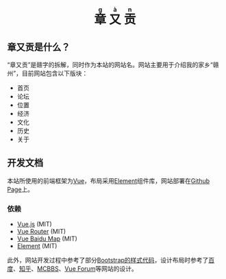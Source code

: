 <h1 align="center">
  <a href="https://gan.tootal.xyz/" style="text-decoration: none">
    <ruby>章<rt>g</rt></ruby>
    <ruby>又<rt>à</rt></ruby>
    <ruby>贡<rt>n</rt></ruby>
  </a>
</h1>

## 章又贡是什么？

“章又贡”是赣字的拆解，同时作为本站的网站名。网站主要用于介绍我的家乡“赣州”，目前网站包含以下版块：

* 首页
* 论坛
* 位置
* 经济
* 文化
* 历史
* 关于

## 开发文档
本站所使用的前端框架为[Vue](https://cn.vuejs.org/)，布局采用[Element](https://element.eleme.cn/)组件库，网站部署在[Github Page](https://gan.tootal.xyz/)上。

### 依赖
* [Vue.js](https://cn.vuejs.org/) (MIT)
* [Vue Router](https://router.vuejs.org/zh/) (MIT)
* [Vue Baidu Map](https://dafrok.github.io/vue-baidu-map/#/zh/index) (MIT)
* [Element](https://element.eleme.cn/#/zh-CN) (MIT)

此外，网站开发过程中参考了部分[Bootstrap的样式代码](https://github.com/twbs/bootstrap/tree/main/scss)，设计布局时参考了[百度](https://www.baidu.com/s?wd=baidu)、[知乎](https://www.zhihu.com/)、[MCBBS](https://www.mcbbs.net/forum.php)、[Vue Forum](https://forum.vuejs.org/)等网站的设计。
